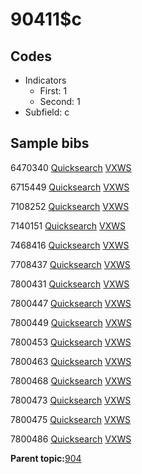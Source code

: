 # 90411$c

## Codes

-   Indicators
    -   First: 1
    -   Second: 1
-   Subfield: c

## Sample bibs

6470340 [Quicksearch](https://search.library.yale.edu/catalog/6470340) [VXWS](http://prodorbis.library.yale.edu:7014/vxws/GetHoldingsService?bibId=6470340)

6715449 [Quicksearch](https://search.library.yale.edu/catalog/6715449) [VXWS](http://prodorbis.library.yale.edu:7014/vxws/GetHoldingsService?bibId=6715449)

7108252 [Quicksearch](https://search.library.yale.edu/catalog/7108252) [VXWS](http://prodorbis.library.yale.edu:7014/vxws/GetHoldingsService?bibId=7108252)

7140151 [Quicksearch](https://search.library.yale.edu/catalog/7140151) [VXWS](http://prodorbis.library.yale.edu:7014/vxws/GetHoldingsService?bibId=7140151)

7468416 [Quicksearch](https://search.library.yale.edu/catalog/7468416) [VXWS](http://prodorbis.library.yale.edu:7014/vxws/GetHoldingsService?bibId=7468416)

7708437 [Quicksearch](https://search.library.yale.edu/catalog/7708437) [VXWS](http://prodorbis.library.yale.edu:7014/vxws/GetHoldingsService?bibId=7708437)

7800431 [Quicksearch](https://search.library.yale.edu/catalog/7800431) [VXWS](http://prodorbis.library.yale.edu:7014/vxws/GetHoldingsService?bibId=7800431)

7800447 [Quicksearch](https://search.library.yale.edu/catalog/7800447) [VXWS](http://prodorbis.library.yale.edu:7014/vxws/GetHoldingsService?bibId=7800447)

7800449 [Quicksearch](https://search.library.yale.edu/catalog/7800449) [VXWS](http://prodorbis.library.yale.edu:7014/vxws/GetHoldingsService?bibId=7800449)

7800453 [Quicksearch](https://search.library.yale.edu/catalog/7800453) [VXWS](http://prodorbis.library.yale.edu:7014/vxws/GetHoldingsService?bibId=7800453)

7800463 [Quicksearch](https://search.library.yale.edu/catalog/7800463) [VXWS](http://prodorbis.library.yale.edu:7014/vxws/GetHoldingsService?bibId=7800463)

7800468 [Quicksearch](https://search.library.yale.edu/catalog/7800468) [VXWS](http://prodorbis.library.yale.edu:7014/vxws/GetHoldingsService?bibId=7800468)

7800473 [Quicksearch](https://search.library.yale.edu/catalog/7800473) [VXWS](http://prodorbis.library.yale.edu:7014/vxws/GetHoldingsService?bibId=7800473)

7800475 [Quicksearch](https://search.library.yale.edu/catalog/7800475) [VXWS](http://prodorbis.library.yale.edu:7014/vxws/GetHoldingsService?bibId=7800475)

7800486 [Quicksearch](https://search.library.yale.edu/catalog/7800486) [VXWS](http://prodorbis.library.yale.edu:7014/vxws/GetHoldingsService?bibId=7800486)

**Parent topic:**[904](../../tags/904/904.md)

